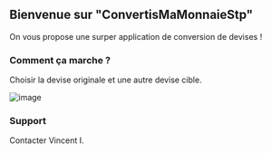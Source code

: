 ## Bienvenue sur "ConvertisMaMonnaieStp"

On vous propose une surper application de conversion de devises !

### Comment ça marche ?

Choisir la devise originale et une autre devise cible.

![image](https://user-images.githubusercontent.com/3259349/141089622-feca04a8-ecda-4b7a-b5d1-57c6008268dd.png)

### Support

Contacter Vincent I.
